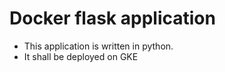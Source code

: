 #   Docker flask application

- This application is written in python.
- It shall be deployed on GKE